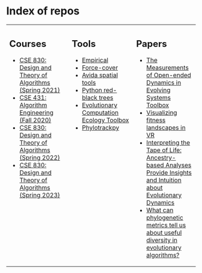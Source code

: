 # Index of repos

<table><tr><td valign="top" width="33%">

## Courses

- [CSE 830: Design and Theory of Algorithms (Spring 2021)](https://github.com/emilydolson/CSE-830-SS-2021)
- [CSE 431: Algorithm Engineering (Fall 2020)](https://github.com/emilydolson/CSE-431-FS-2020)
- [CSE 830: Design and Theory of Algorithms (Spring 2022)](https://github.com/emilydolson/CSE-830-SS-22)
- [CSE 830: Design and Theory of Algorithms (Spring 2023)](https://github.com/emilydolson/CSE-830-SS-23)
  
</td><td valign="top" width="34%">

## Tools

- [Empirical](https://github.com/devosoft/Empirical)
- [Force-cover](https://github.com/emilydolson/force-cover)
- [Avida spatial tools](https://github.com/emilydolson/avida-spatial-tools)
- [Python red-black trees](https://github.com/emilydolson/python-red-black-trees)
- [Evolutionary Computation Ecology Toolbox](https://github.com/emilydolson/ec_ecology_toolbox)
- [Phylotrackpy](https://github.com/emilydolson/phylotrackpy)

</td><td valign="top" width="34%">

## Papers

- [The Measurements of Open-ended Dynamics in Evolving Systems Toolbox](https://github.com/emilydolson/MODES-toolbox-paper)
- [Visualizing fitness landscapes in VR](https://github.com/emilydolson/fitness_landscape_visualizations)
- [Interpreting the Tape of Life: Ancestry-based Analyses Provide Insights and Intuition about Evolutionary Dynamics](https://github.com/emilydolson/interpreting_the_tape_of_life)
- [What can phylogenetic metrics tell us about useful diversity in evolutionary algorithms?](https://github.com/emilydolson/phylodiversity-metrics-in-EC-GPTP-2021)

</td></tr></table>

<!--
**emilydolson/emilydolson** is a ✨ _special_ ✨ repository because its `README.md` (this file) appears on your GitHub profile.

Here are some ideas to get you started:

- 🔭 I’m currently working on ...
- 🌱 I’m currently learning ...
- 👯 I’m looking to collaborate on ...
- 🤔 I’m looking for help with ...
- 💬 Ask me about ...
- 📫 How to reach me: ...
- 😄 Pronouns: ...
- ⚡ Fun fact: ...
-->
